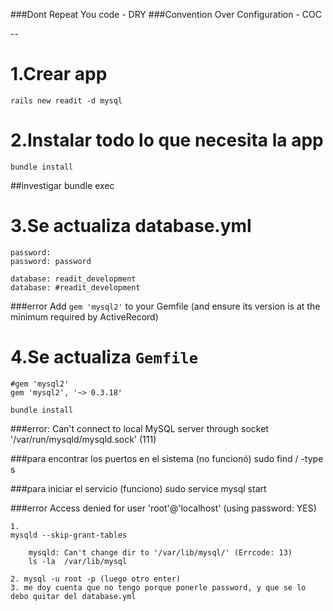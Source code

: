 ###Dont Repeat You code - DRY
###Convention Over Configuration - COC

--
# 1.Crear app
    rails new readit -d mysql

# 2.Instalar todo lo que necesita la app
    bundle install

##investigar
    bundle exec

# 3.Se actualiza database.yml
    password: 
    password: password

    database: readit_development
    database: #readit_development

###error
Add `gem 'mysql2'` to your Gemfile (and ensure its version is at the minimum required by ActiveRecord)

# 4.Se actualiza `Gemfile`
    #gem 'mysql2'
    gem 'mysql2', '~> 0.3.18'

    bundle install

###error:
Can't connect to local MySQL server through socket '/var/run/mysqld/mysqld.sock' (111)

###para encontrar los puertos en el sistema (no funcionó)
sudo find / -type s

###para iniciar el servicio (funciono)
sudo service mysql start

###error
Access denied for user 'root'@'localhost' (using password: YES)

    1. 
    mysqld --skip-grant-tables
    
        mysqld: Can't change dir to '/var/lib/mysql/' (Errcode: 13)
        ls -la  /var/lib/mysql
        
    2. mysql -u root -p (luego otro enter)
    3. me doy cuenta que no tengo porque ponerle password, y que se lo debo quitar del database.yml